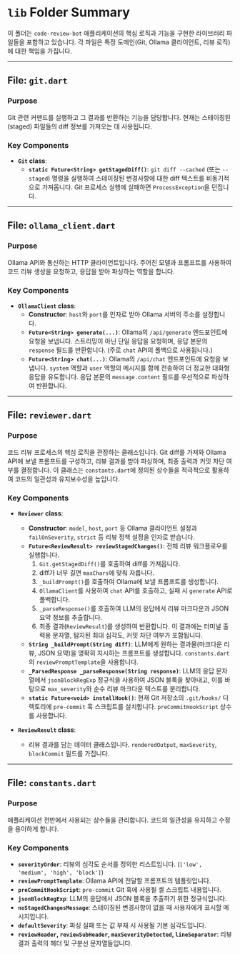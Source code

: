 # `lib` Folder Summary

이 폴더는 `code-review-bot` 애플리케이션의 핵심 로직과 기능을 구현한 라이브러리 파일들을 포함하고 있습니다. 각 파일은 특정 도메인(Git, Ollama 클라이언트, 리뷰 로직)에 대한 책임을 가집니다.

---

## File: `git.dart`

### Purpose

Git 관련 커맨드를 실행하고 그 결과를 반환하는 기능을 담당합니다. 현재는 스테이징된(staged) 파일들의 diff 정보를 가져오는 데 사용됩니다.

### Key Components

- **`Git` class**:
  - **`static Future<String> getStagedDiff()`**: `git diff --cached` (또는 `--staged`) 명령을 실행하여 스테이징된 변경사항에 대한 diff 텍스트를 비동기적으로 가져옵니다. Git 프로세스 실행에 실패하면 `ProcessException`을 던집니다.

---

## File: `ollama_client.dart`

### Purpose

Ollama API와 통신하는 HTTP 클라이언트입니다. 주어진 모델과 프롬프트를 사용하여 코드 리뷰 생성을 요청하고, 응답을 받아 파싱하는 역할을 합니다.

### Key Components

- **`OllamaClient` class**:
  - **Constructor**: `host`와 `port`를 인자로 받아 Ollama 서버의 주소를 설정합니다.
  - **`Future<String> generate(...)`**: Ollama의 `/api/generate` 엔드포인트에 요청을 보냅니다. 스트리밍이 아닌 단일 응답을 요청하며, 응답 본문의 `response` 필드를 반환합니다. (주로 `chat` API의 폴백으로 사용됩니다.)
  - **`Future<String> chat(...)`**: Ollama의 `/api/chat` 엔드포인트에 요청을 보냅니다. `system` 역할과 `user` 역할의 메시지를 함께 전송하여 더 정교한 대화형 응답을 유도합니다. 응답 본문의 `message.content` 필드를 우선적으로 파싱하여 반환합니다.

---

## File: `reviewer.dart`

### Purpose

코드 리뷰 프로세스의 핵심 로직을 관장하는 클래스입니다. Git diff를 가져와 Ollama API에 보낼 프롬프트를 구성하고, 리뷰 결과를 받아 파싱하며, 최종 출력과 커밋 차단 여부를 결정합니다. 이 클래스는 `constants.dart`에 정의된 상수들을 적극적으로 활용하여 코드의 일관성과 유지보수성을 높입니다.

### Key Components

- **`Reviewer` class**:
  - **Constructor**: `model`, `host`, `port` 등 Ollama 클라이언트 설정과 `failOnSeverity`, `strict` 등 리뷰 정책 설정을 인자로 받습니다.
  - **`Future<ReviewResult> reviewStagedChanges()`**: 전체 리뷰 워크플로우를 실행합니다.
    1. `Git.getStagedDiff()`를 호출하여 diff를 가져옵니다.
    2. diff가 너무 길면 `maxChars`에 맞춰 자릅니다.
    3. `_buildPrompt()`를 호출하여 Ollama에 보낼 프롬프트를 생성합니다.
    4. `OllamaClient`를 사용하여 `chat` API를 호출하고, 실패 시 `generate` API로 폴백합니다.
    5. `_parseResponse()`를 호출하여 LLM의 응답에서 리뷰 마크다운과 JSON 요약 정보를 추출합니다.
    6. 최종 결과(`ReviewResult`)를 생성하여 반환합니다. 이 결과에는 터미널 출력용 문자열, 탐지된 최대 심각도, 커밋 차단 여부가 포함됩니다.
  - **`String _buildPrompt(String diff)`**: LLM에게 원하는 결과물(마크다운 리뷰, JSON 요약)을 명확히 지시하는 프롬프트를 생성합니다. `constants.dart`의 `reviewPromptTemplate`을 사용합니다.
  - **`_ParsedResponse _parseResponse(String response)`**: LLM의 응답 문자열에서 `jsonBlockRegExp` 정규식을 사용하여 JSON 블록을 찾아내고, 이를 바탕으로 `max_severity`와 순수 리뷰 마크다운 텍스트를 분리합니다.
  - **`static Future<void> installHook()`**: 현재 Git 저장소의 `.git/hooks/` 디렉토리에 `pre-commit` 훅 스크립트를 설치합니다. `preCommitHookScript` 상수를 사용합니다.

- **`ReviewResult` class**:
  - 리뷰 결과를 담는 데이터 클래스입니다. `renderedOutput`, `maxSeverity`, `blockCommit` 필드를 가집니다.

---

## File: `constants.dart`

### Purpose

애플리케이션 전반에서 사용되는 상수들을 관리합니다. 코드의 일관성을 유지하고 수정을 용이하게 합니다.

### Key Components

- **`severityOrder`**: 리뷰의 심각도 순서를 정의한 리스트입니다. (`['low', 'medium', 'high', 'block']`)
- **`reviewPromptTemplate`**: Ollama API에 전달할 프롬프트의 템플릿입니다.
- **`preCommitHookScript`**: `pre-commit` Git 훅에 사용될 셸 스크립트 내용입니다.
- **`jsonBlockRegExp`**: LLM의 응답에서 JSON 블록을 추출하기 위한 정규식입니다.
- **`noStagedChangesMessage`**: 스테이징된 변경사항이 없을 때 사용자에게 표시할 메시지입니다.
- **`defaultSeverity`**: 파싱 실패 또는 값 부재 시 사용될 기본 심각도입니다.
- **`reviewHeader`, `reviewSubHeader`, `maxSeverityDetected`, `lineSeparator`**: 리뷰 결과 출력의 헤더 및 구분선 문자열들입니다.

